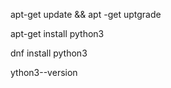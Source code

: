 apt-get update && apt -get uptgrade

apt-get install python3


dnf install python3


ython3--version


 





